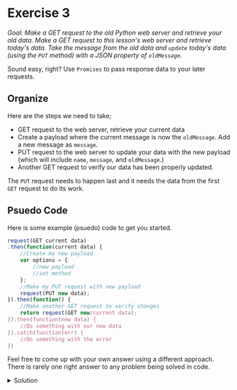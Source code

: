 # Exercise 3

_Goal: Make a GET request to the old Python web server and retrieve your old data. Make a GET request to this lesson's web server and retrieve today's data. Take the message from the old data and ``update`` today's data (using the ``PUT`` method) with a JSON property of ``oldMessage``._

Sound easy, right? Use ``Promises`` to pass response data to your later requests. 

## Organize

Here are the steps we need to take;
* GET request to the web server, retrieve your current data
* Create a payload where the current message is now the ``oldMessage``. Add a new message as ``message``.
* PUT request to the web server to update your data with the new payload (which will include ``name``, ``message``, and ``oldMessage``.)
* Another GET request to verify our data has been properly updated.

The ``PUT`` request needs to happen last and it needs the data from the first ``GET`` request to do its work.

## Psuedo Code
Here is some example (psuedo) code to get you started.

```javascript
request(GET current data)
.then(function(current data) {
    //Create my new payload
    var options = {
        //new payload
        //set method
    };
    //Make my PUT request with new payload
    request(PUT new data);
}).then(function() {
    //Make another GET request to verify changes
    return request(GET new/current data);
}).then(function(new data) {
    //Do something with our new data
}).catch(function(err) {
    //Do something with the error
})
```

Feel free to come up with your own answer using a different approach. There is rarely one right answer to any problem being solved in code.

<details><summary>Solution</summary>
<p>

Review the answer in [Exercises](./Exercises) labelled ``3a.js``. 

```javascript
const rp = require('request-promise');
const uri = 'http://ec2-54-191-220-106.us-west-2.compute.amazonaws.com:8080/data/kevin'

rp(uri)
.then(function(oldBody) {
    var options = {
        method: 'PUT',
        uri: uri,
        body: {
            name: oldBody.name,
            oldMessage: oldBody.message,
            message: "Squeaky Clean New Message."
        },
        json: true
    };
    rp(options);
}).then(function() {
    return rp(uri);
}).then(function(response) {
    console.log(JSON.parse(response));
}).catch(function (err) {
    console.error(err);
});
```
      
</p>
</details>
